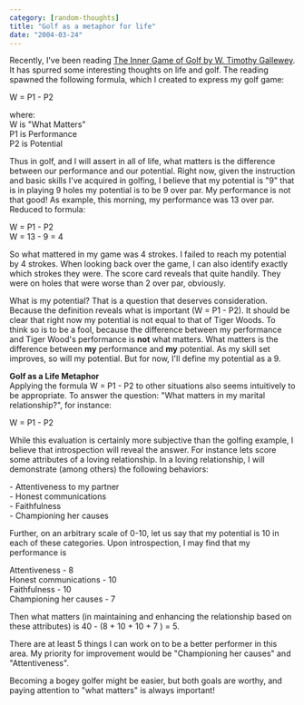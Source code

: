 ```yaml
---
category: [random-thoughts]
title: "Golf as a metaphor for life"
date: "2004-03-24"
---
```


Recently, I've been reading [The Inner Game of Golf by W. Timothy Gallewey](http://www.powells.com/cgi-bin/biblio?inkey=62-0679457607-0). It has spurred some interesting thoughts on life and golf. The reading spawned the following formula, which I created to express my golf game:  
  
W = P1 - P2  
  
where:  
W is "What Matters"  
P1 is Performance  
P2 is Potential  
  
Thus in golf, and I will assert in all of life, what matters is the difference between our performance and our potential. Right now, given the instruction and basic skills I've acquired in golfing, I believe that my potential is "9" that is in playing 9 holes my potential is to be 9 over par. My performance is not that good! As example, this morning, my performance was 13 over par. Reduced to formula:  
  
W = P1 - P2  
W = 13 - 9 = 4  
  
So what mattered in my game was 4 strokes. I failed to reach my potential by 4 strokes. When looking back over the game, I can also identify exactly which strokes they were. The score card reveals that quite handily. They were on holes that were worse than 2 over par, obviously.  
  
What is my potential? That is a question that deserves consideration. Because the definition reveals what is important (W = P1 - P2). It should be clear that right now my potential is not equal to that of Tiger Woods. To think so is to be a fool, because the difference between my performance and Tiger Wood's performance is **not** what matters. What matters is the difference between **my** performance and **my** potential. As my skill set improves, so will my potential. But for now, I'll define my potential as a 9. 
  
**Golf as a Life Metaphor**  
Applying the formula W = P1 - P2 to other situations also seems intuitively to be appropriate. To answer the question: "What matters in my marital relationship?", for instance:  
  
W = P1 - P2  
  
While this evaluation is certainly more subjective than the golfing example, I believe that introspection will reveal the answer. For instance lets score some attributes of a loving relationship. In a loving relationship, I will demonstrate (among others) the following behaviors:  
  
\- Attentiveness to my partner  
\- Honest communications  
\- Faithfulness  
\- Championing her causes  
  
Further, on an arbitrary scale of 0-10, let us say that my potential is 10 in each of these categories. Upon introspection, I may find that my performance is  
  
Attentiveness - 8  
Honest communications - 10  
Faithfulness - 10  
Championing her causes - 7  
  
Then what matters (in maintaining and enhancing the relationship based on these attributes) is 40 - (8 + 10 + 10 + 7 ) = 5. 
  
  
There are at least 5 things I can work on to be a better performer in this area. My priority for improvement would be "Championing her causes" and "Attentiveness".  
  
Becoming a bogey golfer might be easier, but both goals are worthy, and paying attention to "what matters" is always important!  
  
  
  
  
  
  
  
  

